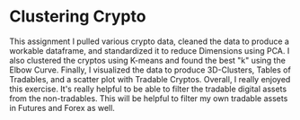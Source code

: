 # Clustering Crypto

This assignment I pulled various crypto data, cleaned the data to produce a workable dataframe, and standardized it to reduce Dimensions using PCA. I also clustered the cryptos using K-means and found the best "k" using the Elbow Curve. Finally, I visualized the data to produce 3D-Clusters, Tables of Tradables, and a scatter plot with Tradable Cryptos. Overall, I really enjoyed this exercise. It's really helpful to be able to filter the tradable digital assets from the non-tradables. This will be helpful to filter my own tradable assets in Futures and Forex as well.

